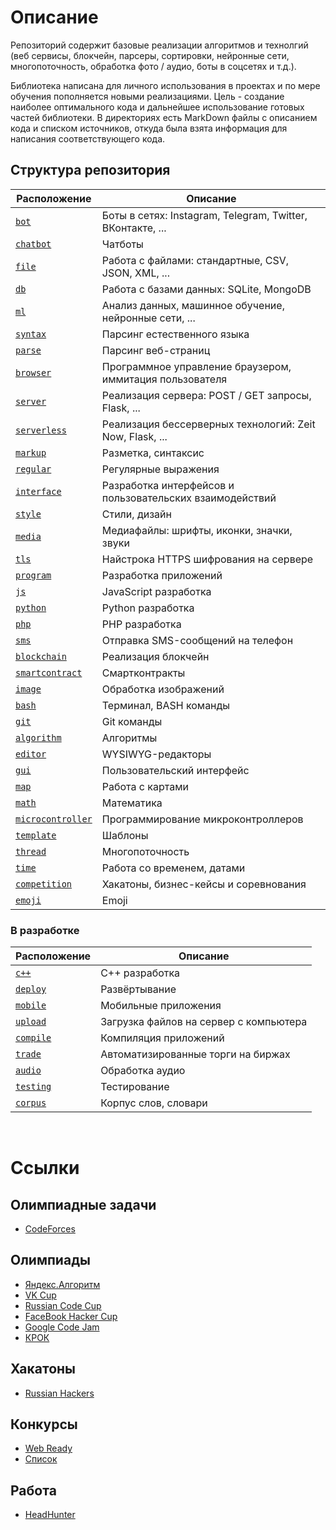 # Описание
Репозиторий содержит базовые реализации алгоритмов и технолгий (веб сервисы, блокчейн, парсеры, сортировки, нейронные сети, многопоточность, обработка фото / аудио, боты в соцсетях и т.д.).

Библиотека написана для личного использования в проектах и по мере обучения пополняется новыми реализациями. Цель - создание наиболее оптимального кода и дальнейшее использование готовых частей библиотеки. В директориях есть MarkDown файлы с описанием кода и списком источников, откуда была взята информация для написания соответствующего кода.

## Структура репозитория
Расположение | Описание
---|---
[``` bot ```](bot) | Боты в сетях: Instagram, Telegram, Twitter, ВКонтакте, ...
[``` chatbot ```](chatbot) | Чатботы
[``` file ```](file) | Работа с файлами: стандартные, CSV, JSON, XML, ...
[``` db ```](db) | Работа с базами данных: SQLite, MongoDB
[``` ml ```](ml) | Анализ данных, машинное обучение, нейронные сети, ...
[``` syntax ```](syntax) | Парсинг естественного языка
[``` parse ```](parse) | Парсинг веб-страниц
[``` browser ```](browser) | Программное управление браузером, иммитация пользователя
[``` server ```](server) | Реализация сервера: POST / GET запросы, Flask, ...
[``` serverless ```](serverless) | Реализация бессерверных технологий: Zeit Now, Flask, ...
[``` markup ```](markup) | Разметка, синтаксис
[``` regular ```](regular) | Регулярные выражения
[``` interface ```](interface) | Разработка интерфейсов и пользовательских взаимодействий
[``` style ```](style) | Стили, дизайн
[``` media ```](media) | Медиафайлы: шрифты, иконки, значки, звуки
[``` tls ```](tls) | Найстрока HTTPS шифрования на сервере
[``` program ```](program) | Разработка приложений
[``` js ```](js) | JavaScript разработка
[``` python ```](python) | Python разработка
[``` php ```](php) | PHP разработка
[``` sms ```](sms) | Отправка SMS-сообщений на телефон
[``` blockchain ```](blockchain) | Реализация блокчейн
[``` smartcontract ```](smartcontract) | Смартконтракты
[``` image ```](image) | Обработка изображений
[``` bash ```](bash) | Терминал, BASH команды
[``` git ```](git) | Git команды
[``` algorithm ```](algorithm) | Алгоритмы
[``` editor ```](editor) | WYSIWYG-редакторы
[``` gui ```](gui) | Пользовательский интерфейс
[``` map ```](map) | Работа с картами
[``` math ```](math) | Математика
[``` microcontroller ```](microcontroller) | Программирование микроконтроллеров
[``` template ```](template) | Шаблоны
[``` thread ```](thread) | Многопоточность
[``` time ```](time) | Работа со временем, датами
[``` competition ```](competition) | Хакатоны, бизнес-кейсы и соревнования
[``` emoji ```](emoji) | Emoji

### В разработке
Расположение | Описание
---|---
[``` c++ ```](c++) | C++ разработка
[``` deploy ```](deploy) | Развёртывание
[``` mobile ```](mobile) | Мобильные приложения
[``` upload ```](upload) | Загрузка файлов на сервер с компьютера
[``` compile ```](compile) | Компиляция приложений
[``` trade ```](trade) | Автоматизированные торги на биржах
[``` audio ```](audio) | Обработка аудио
[``` testing ```](testing) | Тестирование
[``` corpus ```](corpus) | Корпус слов, словари

<br>

# Ссылки
## Олимпиадные задачи
* [CodeForces](http://codeforces.com/problemset)

## Олимпиады
* [Яндекс.Алгоритм](https://academy.yandex.ru/events/algorithm/)
* [VK Cup](http://codeforces.com/vkcup2017)
* [Russian Code Cup](http://www.russiancodecup.ru/ru/)
* [FaceBook Hacker Cup](https://ru.wikipedia.org/wiki/Facebook_Hacker_Cup)
* [Google Code Jam](https://code.google.com/codejam/)
* [КРОК](https://www.croc.ru/vacancy/students/detail/61353/)

## Хакатоны
* [Russian Hackers](https://russianhackers.org)

## Конкурсы
* [Web Ready](http://www.gotech.vc/)
* [Список](https://habrahabr.ru/company/ingria_startup/blog/138718/)

## Работа
* [HeadHunter](https://spb.hh.ru/search/vacancy?text=python&area=2)